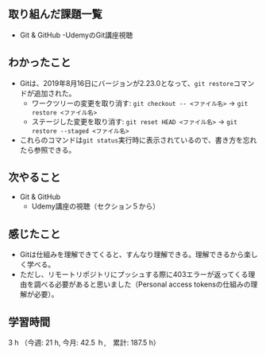 ## 取り組んだ課題一覧
- Git & GitHub
  -UdemyのGit講座視聴
## わかったこと
- Gitは、2019年8月16日にバージョンが2.23.0となって、`git restore`コマンドが追加された。
  - ワークツリーの変更を取り消す: `git checkout -- <ファイル名>` -> `git restore <ファイル名>`
  - ステージした変更を取り消す: `git reset HEAD <ファイル名>` -> `git restore --staged <ファイル名>`
- これらのコマンドは`git status`実行時に表示されているので、書き方を忘れたら参照できる。
## 次やること
- Git & GitHub
  - Udemy講座の視聴（セクション５から）
## 感じたこと
- Gitは仕組みを理解できてくると、すんなり理解できる。理解できるから楽しく学べる。
- ただし、リモートリポジトリにプッシュする際に403エラーが返ってくる理由を調べる必要があると思いました（Personal access tokensの仕組みの理解が必要）。
## 学習時間
3 h （今週: 21 h, 今月: 42.5 ｈ,　累計: 187.5 h）
